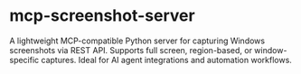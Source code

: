 # mcp-screenshot-server
A lightweight MCP-compatible Python server for capturing Windows screenshots via REST API. Supports full screen, region-based, or window-specific captures. Ideal for AI agent integrations and automation workflows.

